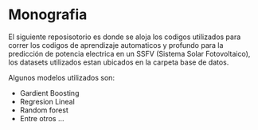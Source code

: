 # Monografia
El siguiente reposisotorio es donde se aloja los codigos utilizados para correr los codigos de aprendizaje automaticos y profundo 
para la predicción de potencia electrica en un SSFV (Sistema Solar Fotovoltaico), los datasets utilizados estan ubicados en la carpeta
base de datos.

Algunos modelos utilizados son:
  - Gardient Boosting
  - Regresion Lineal
  - Random forest
  - Entre otros ...

